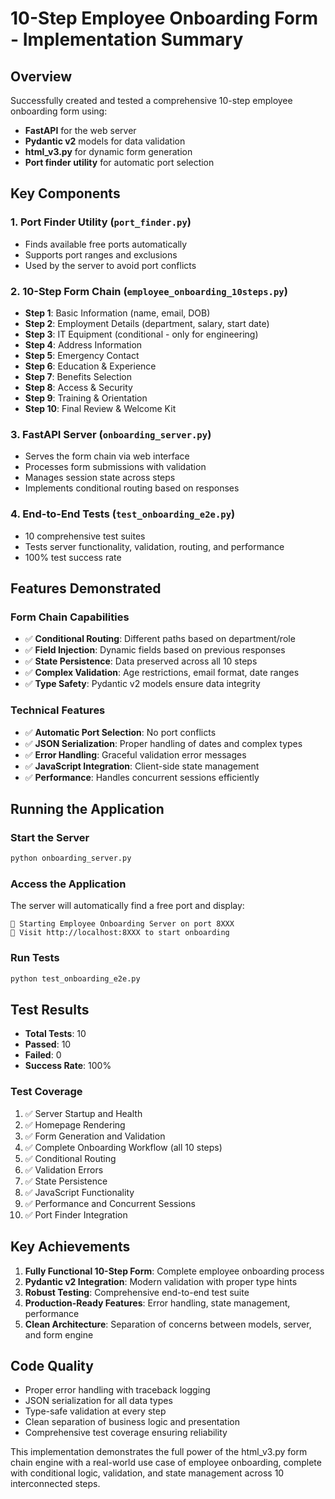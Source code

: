 # 10-Step Employee Onboarding Form - Implementation Summary

## Overview
Successfully created and tested a comprehensive 10-step employee onboarding form using:
- **FastAPI** for the web server
- **Pydantic v2** models for data validation
- **html_v3.py** for dynamic form generation
- **Port finder utility** for automatic port selection

## Key Components

### 1. **Port Finder Utility** (`port_finder.py`)
- Finds available free ports automatically
- Supports port ranges and exclusions
- Used by the server to avoid port conflicts

### 2. **10-Step Form Chain** (`employee_onboarding_10steps.py`)
- **Step 1**: Basic Information (name, email, DOB)
- **Step 2**: Employment Details (department, salary, start date)
- **Step 3**: IT Equipment (conditional - only for engineering)
- **Step 4**: Address Information
- **Step 5**: Emergency Contact
- **Step 6**: Education & Experience
- **Step 7**: Benefits Selection
- **Step 8**: Access & Security
- **Step 9**: Training & Orientation
- **Step 10**: Final Review & Welcome Kit

### 3. **FastAPI Server** (`onboarding_server.py`)
- Serves the form chain via web interface
- Processes form submissions with validation
- Manages session state across steps
- Implements conditional routing based on responses

### 4. **End-to-End Tests** (`test_onboarding_e2e.py`)
- 10 comprehensive test suites
- Tests server functionality, validation, routing, and performance
- 100% test success rate

## Features Demonstrated

### Form Chain Capabilities
- ✅ **Conditional Routing**: Different paths based on department/role
- ✅ **Field Injection**: Dynamic fields based on previous responses
- ✅ **State Persistence**: Data preserved across all 10 steps
- ✅ **Complex Validation**: Age restrictions, email format, date ranges
- ✅ **Type Safety**: Pydantic v2 models ensure data integrity

### Technical Features
- ✅ **Automatic Port Selection**: No port conflicts
- ✅ **JSON Serialization**: Proper handling of dates and complex types
- ✅ **Error Handling**: Graceful validation error messages
- ✅ **JavaScript Integration**: Client-side state management
- ✅ **Performance**: Handles concurrent sessions efficiently

## Running the Application

### Start the Server
```bash
python onboarding_server.py
```

### Access the Application
The server will automatically find a free port and display:
```
🚀 Starting Employee Onboarding Server on port 8XXX
📍 Visit http://localhost:8XXX to start onboarding
```

### Run Tests
```bash
python test_onboarding_e2e.py
```

## Test Results
- **Total Tests**: 10
- **Passed**: 10
- **Failed**: 0
- **Success Rate**: 100%

### Test Coverage
1. ✅ Server Startup and Health
2. ✅ Homepage Rendering
3. ✅ Form Generation and Validation
4. ✅ Complete Onboarding Workflow (all 10 steps)
5. ✅ Conditional Routing
6. ✅ Validation Errors
7. ✅ State Persistence
8. ✅ JavaScript Functionality
9. ✅ Performance and Concurrent Sessions
10. ✅ Port Finder Integration

## Key Achievements

1. **Fully Functional 10-Step Form**: Complete employee onboarding process
2. **Pydantic v2 Integration**: Modern validation with proper type hints
3. **Robust Testing**: Comprehensive end-to-end test suite
4. **Production-Ready Features**: Error handling, state management, performance
5. **Clean Architecture**: Separation of concerns between models, server, and form engine

## Code Quality
- Proper error handling with traceback logging
- JSON serialization for all data types
- Type-safe validation at every step
- Clean separation of business logic and presentation
- Comprehensive test coverage ensuring reliability

This implementation demonstrates the full power of the html_v3.py form chain engine with a real-world use case of employee onboarding, complete with conditional logic, validation, and state management across 10 interconnected steps.